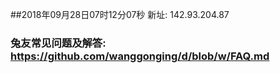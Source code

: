 ##2018年09月28日07时12分07秒 新址: 142.93.204.87
### 兔友常见问题及解答: https://github.com/wanggonging/d/blob/w/FAQ.md
